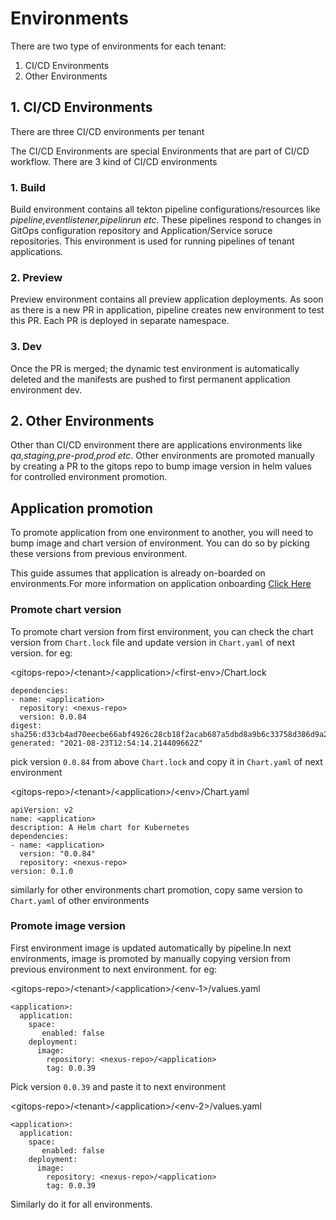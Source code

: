 # Environments

There are two type of environments for each tenant:

1. CI/CD Environments
2. Other Environments

## 1. CI/CD Environments

There are three CI/CD environments per tenant

The CI/CD Environments are special Environments that are part of CI/CD workflow. There are 3 kind of CI/CD environments

### 1. Build

Build environment contains all tekton pipeline configurations/resources like *pipeline,eventlistener,pipelinrun etc*. These pipelines respond to changes in GitOps configuration repository and Application/Service soruce repositories. This environment is used for running pipelines of tenant applications.

### 2. Preview

Preview environment contains all preview application deployments. As soon as there is a new PR in application, pipeline creates new environment to test this PR. Each PR is deployed in separate namespace.

### 3. Dev

Once the PR is merged; the dynamic test environment is automatically deleted and the manifests are pushed to first permanent application environment dev.

## 2. Other Environments

Other than CI/CD environment there are applications environments like *qa,staging,pre-prod,prod etc*. Other environments are promoted manually by creating a PR to the gitops repo to bump image version in helm values for controlled environment promotion. 

## Application promotion

To promote application from one environment to another, you will need to bump image and chart version of environment. You can do so by picking these versions from previous environment. 

This guide assumes that application is already on-boarded on environments.For more information on application onboarding [Click Here](https://docs.cloud.stakater.com/content/sre/onboarding/application-onboarding.html)

### Promote chart version 

To promote chart version from first environment, you can check the chart version from ```Chart.lock``` file and update version in ```Chart.yaml``` of next version. for eg:

\<gitops-repo>/\<tenant>/\<application>/\<first-env>/Chart.lock

```
dependencies:
- name: <application>
  repository: <nexus-repo>
  version: 0.0.84
digest: sha256:d33cb4ad70eecbe66abf4926c28cb18f2acab687a5dbd8a9b6c33758d386d9a2
generated: "2021-08-23T12:54:14.214409662Z"
```

pick version ```0.0.84``` from above ```Chart.lock``` and copy it in ``Chart.yaml`` of next environment

\<gitops-repo>/\<tenant>/\<application>/\<env>/Chart.yaml
```
apiVersion: v2
name: <application>
description: A Helm chart for Kubernetes
dependencies:
- name: <application>
  version: "0.0.84"
  repository: <nexus-repo>
version: 0.1.0
```

similarly for other environments chart promotion, copy same version to ``Chart.yaml`` of other environments

### Promote image version

First environment image is updated automatically by pipeline.In next environments, image is promoted by manually copying version from previous environment to next environment. for eg:

\<gitops-repo>/\<tenant>/\<application>/\<env-1>/values.yaml

```
<application>:
  application: 
    space:
       enabled: false
    deployment:   
      image:
        repository: <nexus-repo>/<application>
        tag: 0.0.39
```

Pick version ```0.0.39``` and paste it to next environment

\<gitops-repo>/\<tenant>/\<application>/\<env-2>/values.yaml

```
<application>:
  application: 
    space:
       enabled: false
    deployment:   
      image:
        repository: <nexus-repo>/<application>
        tag: 0.0.39
```

Similarly do it for all environments.
